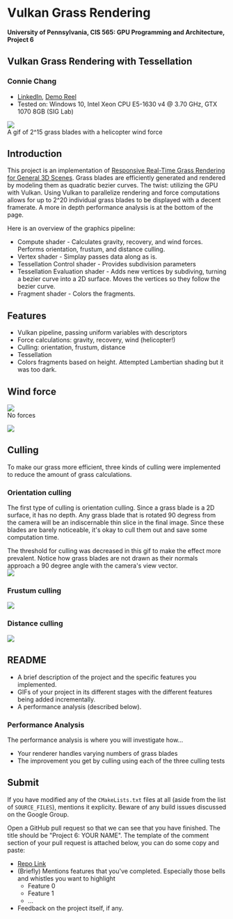Vulkan Grass Rendering
===============

**University of Pennsylvania, CIS 565: GPU Programming and Architecture, Project 6**

## Vulkan Grass Rendering with Tessellation
### Connie Chang
  * [LinkedIn](https://www.linkedin.com/in/conniechang44), [Demo Reel](https://www.vimeo.com/ConChang/DemoReel)
* Tested on: Windows 10, Intel Xeon CPU E5-1630 v4 @ 3.70 GHz, GTX 1070 8GB (SIG Lab)

![](img/cc_walkthrough.gif)  
A gif of 2^15 grass blades with a helicopter wind force

## Introduction
This project is an implementation of [Responsive Real-Time Grass Rendering for General 3D Scenes](https://www.cg.tuwien.ac.at/research/publications/2017/JAHRMANN-2017-RRTG/JAHRMANN-2017-RRTG-draft.pdf). Grass blades are efficiently generated and rendered by modeling them as quadratic bezier curves. The twist: utilizing the GPU with Vulkan. Using Vulkan to parallelize rendering and force computations allows for up to 2^20 individual grass blades to be displayed with a decent framerate. A more in depth performance analysis is at the bottom of the page.  

Here is an overview of the graphics pipeline:  
  * Compute shader - Calculates gravity, recovery, and wind forces. Performs orientation, frustum, and distance culling.  
  * Vertex shader - Simplay passes data along as is.  
  * Tessellation Control shader - Provides subdivision parameters  
  * Tessellation Evaluation shader - Adds new vertices by subdiving, turning a bezier curve into a 2D surface. Moves the vertices so they follow the bezier curve.  
  * Fragment shader - Colors the fragments.  

## Features
- Vulkan pipeline, passing uniform variables with descriptors  
- Force calculations: gravity, recovery, wind (helicopter!)  
- Culling: orientation, frustum, distance  
- Tessellation  
- Colors fragments based on height. Attempted Lambertian shading but it was too dark.  

## Wind force
![](img/cc_noForce.gif)  
No forces  

![](img/cc_helicopter.gif)  

## Culling
To make our grass more efficient, three kinds of culling were implemented to reduce the amount of grass calculations.  

### Orientation culling
The first type of culling is orientation culling. Since a grass blade is a 2D surface, it has no depth. Any grass blade that is rotated 90 degress from the camera will be an indiscernable thin slice in the final image. Since these blades are barely noticeable, it's okay to cull them out and save some computation time.  

The threshold for culling was decreased in this gif to make the effect more prevalent. Notice how grass blades are not drawn as their normals approach a 90 degree angle with the camera's view vector.  
![](img/cc_orientationCulling.gif)  

### Frustum culling
![](img/cc_frustumCulling.gif)  

### Distance culling
![](img/cc_distanceCulling.gif)  


## README

* A brief description of the project and the specific features you implemented.
* GIFs of your project in its different stages with the different features being added incrementally.
* A performance analysis (described below).

### Performance Analysis

The performance analysis is where you will investigate how...
* Your renderer handles varying numbers of grass blades
* The improvement you get by culling using each of the three culling tests

## Submit

If you have modified any of the `CMakeLists.txt` files at all (aside from the
list of `SOURCE_FILES`), mentions it explicity.
Beware of any build issues discussed on the Google Group.

Open a GitHub pull request so that we can see that you have finished.
The title should be "Project 6: YOUR NAME".
The template of the comment section of your pull request is attached below, you can do some copy and paste:  

* [Repo Link](https://link-to-your-repo)
* (Briefly) Mentions features that you've completed. Especially those bells and whistles you want to highlight
    * Feature 0
    * Feature 1
    * ...
* Feedback on the project itself, if any.
